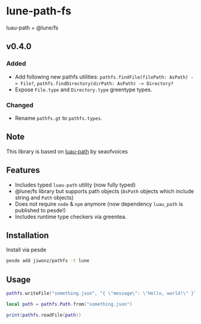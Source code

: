 # lune-path-fs
luau-path + @lune/fs

## v0.4.0
### Added
- Add following new pathfs utilities: `pathfs.findFile(filePath: AsPath) -> File?`, `pathfs.findDirectory(dirPath: AsPath) -> Directory?`
- Expose `File.type` and `Directory.type` greentype types.

### Changed
- Rename `pathfs.gt` to `pathfs.types`.

## Note
This library is based on [luau-path](https://github.com/seaofvoices/luau-path) by seaofvoices

## Features
- Includes typed `luau-path` utility (now fully typed)
- @lune/fs library but supports path objects (`AsPath` objects which include string and `Path` objects)
- Does not require `node` & `npm` anymore (now dependency `luau_path` is published to pesde!)
- Includes runtime type checkers via greentea.

## Installation
Install via pesde
```sh
pesde add jiwonz/pathfs -t lune
```

## Usage
```lua
pathfs.writeFile("something.json", "{ \"message\": \"Hello, world!\" }")

local path = pathfs.Path.from("something.json")

print(pathfs.readFile(path))

```
